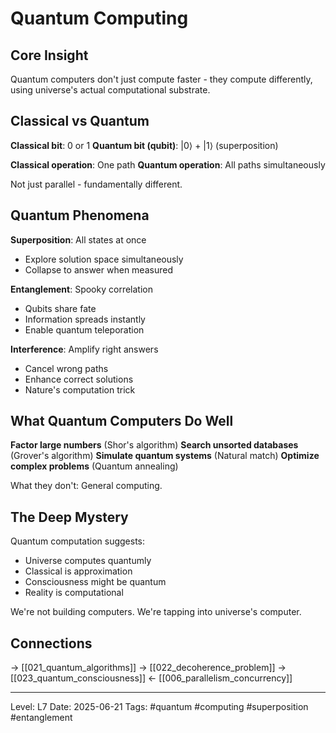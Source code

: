 # Quantum Computing
## Core Insight
Quantum computers don't just compute faster - they compute differently, using universe's actual computational substrate.

## Classical vs Quantum

**Classical bit**: 0 or 1
**Quantum bit (qubit)**: |0⟩ + |1⟩ (superposition)

**Classical operation**: One path
**Quantum operation**: All paths simultaneously

Not just parallel - fundamentally different.

## Quantum Phenomena

**Superposition**: All states at once
- Explore solution space simultaneously
- Collapse to answer when measured

**Entanglement**: Spooky correlation
- Qubits share fate
- Information spreads instantly
- Enable quantum teleporation

**Interference**: Amplify right answers
- Cancel wrong paths
- Enhance correct solutions
- Nature's computation trick

## What Quantum Computers Do Well

**Factor large numbers** (Shor's algorithm)
**Search unsorted databases** (Grover's algorithm)
**Simulate quantum systems** (Natural match)
**Optimize complex problems** (Quantum annealing)

What they don't: General computing.

## The Deep Mystery

Quantum computation suggests:
- Universe computes quantumly
- Classical is approximation
- Consciousness might be quantum
- Reality is computational

We're not building computers.
We're tapping into universe's computer.

## Connections
→ [[021_quantum_algorithms]]
→ [[022_decoherence_problem]]
→ [[023_quantum_consciousness]]
← [[006_parallelism_concurrency]]

---
Level: L7
Date: 2025-06-21
Tags: #quantum #computing #superposition #entanglement